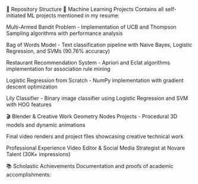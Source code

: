📁 Repository Structure
🤖 Machine Learning Projects
Contains all self-initiated ML projects mentioned in my resume:

Multi-Armed Bandit Problem - Implementation of UCB and Thompson Sampling algorithms with performance analysis

Bag of Words Model - Text classification pipeline with Naive Bayes, Logistic Regression, and SVMs (90.76% accuracy)

Restaurant Recommendation System - Apriori and Eclat algorithms implementation for association rule mining

Logistic Regression from Scratch - NumPy implementation with gradient descent optimization

Lily Classifier - Binary image classifier using Logistic Regression and SVM with HOG features

🎬 Blender & Creative Work
Geometry Nodes Projects - Procedural 3D models and dynamic animations

Final video renders and project files showcasing creative technical work

Professional Experience
Video Editor & Social Media Strategist at Novare Talent (30K+ impressions)

📚 Scholastic Achievements
Documentation and proofs of academic accomplishments:
